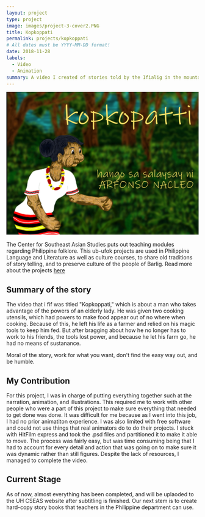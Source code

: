 ```yaml
---
layout: project
type: project
image: images/project-3-cover2.PNG
title: Kopkoppati
permalink: projects/kopkoppati
# All dates must be YYYY-MM-DD format!
date: 2018-11-28
labels:
  - Video
  - Animation
summary: A video I created of stories told by the Ifialig in the mountain province of the Philippines.
---
```


<img class="ui medium right floated rounded image" src="../images/project-3-head.PNG">

The Center for Southeast Asian Studies puts out teaching modules regarding Philippine folklore. This ub-ufok projects are used in Philippine Language and Literature as well as culture courses, to share old traditions of story telling, and to preserve culture of the people of Barlig. Read more about the projects <a href="http://www.cseashawaii.org/tagalog-animations/">here</a>

## Summary of the story
The video that i fif was titled "Kopkoppati," which is about a man who takes advantage of the powers of an elderly lady. He was given two cooking utensils, which had powers to make food appear out of no where when cooking. Because of this, he left his life as a farmer and relied on his magic tools to keep him fed. But after bragging about how he no longer has to work to his friends, the tools lost power, and because he let his farm go, he had no means of sustanance. 

Moral of the story, work for what you want, don't find the easy way out, and be humble.

## My Contribution

For this project, I was in charge of putting everything together such at the narration, animation, and illustrations. This required me to work with other people who were a part of this project to make sure everything that needed to get done was done. It was difficult for me because as I went into this job, I had no prior animatiton experience. I was also limited with free software and could not use things that real animators do to do their projects. I stuck with HitFilm express and took the .psd files and partitioned it to make it able to move. The process was fairly easy, but was time consuming being that I had to account for every detail and action that was going on to make sure it was dynamic rather than still figures. Despite the lack of resources, I managed to complete the video.

## Current Stage

As of now, almost everything has been completed, and will be uplaoded to the UH CSEAS website after subtitling is finished. Our next stem is to create hard-copy story books that teachers in the Philippine department can use.
